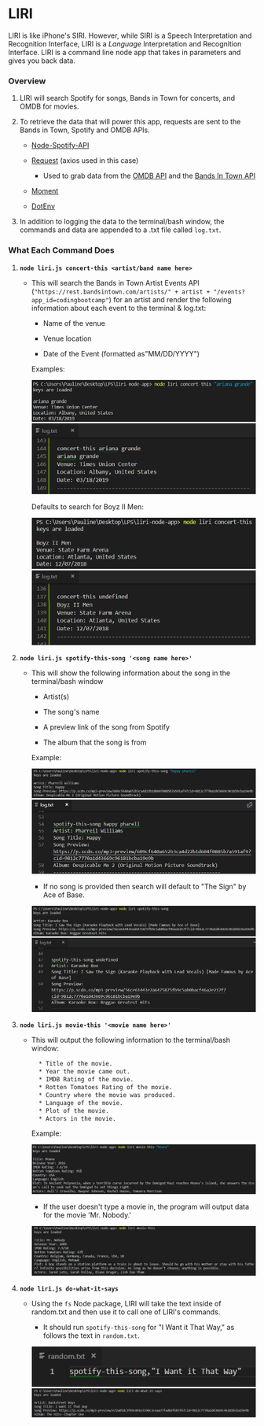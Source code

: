# LIRI

LIRI is like iPhone's SIRI. However, while SIRI is a Speech Interpretation and Recognition Interface, LIRI is a _Language_ Interpretation and Recognition Interface. LIRI is a command line node app that takes in parameters and gives you back data.

### Overview

1. LIRI will search Spotify for songs, Bands in Town for concerts, and OMDB for movies.

2. To retrieve the data that will power this app, requests are sent to the Bands in Town, Spotify and OMDB APIs.

   * [Node-Spotify-API](https://www.npmjs.com/package/node-spotify-api)

   * [Request](https://www.npmjs.com/package/request) (axios used in this case)

     * Used to grab data from the [OMDB API](http://www.omdbapi.com) and the [Bands In Town API](http://www.artists.bandsintown.com/bandsintown-api)

   * [Moment](https://www.npmjs.com/package/moment)

   * [DotEnv](https://www.npmjs.com/package/dotenv)

3. In addition to logging the data to the terminal/bash window, the commands and data are appended to a .txt file called `log.txt`.

### What Each Command Does

1. **`node liri.js concert-this <artist/band name here>`**

   * This will search the Bands in Town Artist Events API (`"https://rest.bandsintown.com/artists/" + artist + "/events?app_id=codingbootcamp"`) for an artist and render the following information about each event to the terminal & log.txt:

     * Name of the venue

     * Venue location

     * Date of the Event (formatted as"MM/DD/YYYY")

     Examples:

      ![concert-this CLI](assets/images/concert-this_ariana-grande.PNG)
      ![concert-this log CLI](assets/images/concert-this_ariana-grande-log.PNG)

      Defaults to search for Boyz II Men:

      ![concert-this default](assets/images/concert-this.PNG)
      ![concert-this log default](assets/images/concert-this-log.PNG)


2. **`node liri.js spotify-this-song '<song name here>'`**

   * This will show the following information about the song in the terminal/bash window

     * Artist(s)

     * The song's name

     * A preview link of the song from Spotify

     * The album that the song is from

      Example:

      ![spotify-this-song CLI](assets/images/spotify-this-song_happy-pharell.PNG)
      ![spotify-this-song log](assets/images/spotify-this-song_happy-pharell_log.PNG)
     * If no song is provided then search will default to "The Sign" by Ace of Base.

      ![spotify-this-song default](assets/images/spotify-this-song.PNG)
      ![spotify-this-song log default](assets/images/spotify-this-song_log.PNG)

3. **`node liri.js movie-this '<movie name here>'`**

   * This will output the following information to the terminal/bash window:

     ```
       * Title of the movie.
       * Year the movie came out.
       * IMDB Rating of the movie.
       * Rotten Tomatoes Rating of the movie.
       * Country where the movie was produced.
       * Language of the movie.
       * Plot of the movie.
       * Actors in the movie.
     ```
   
     Example:
   
     ![movie-this CLI](assets/images/movie-this_moana.PNG)

     * If the user doesn't type a movie in, the program will output data for the movie 'Mr. Nobody.'

     ![movie-this default](assets/images/movie-this.PNG)

4. **`node liri.js do-what-it-says`**

   * Using the `fs` Node package, LIRI will take the text inside of random.txt and then use it to call one of LIRI's commands.

     * It should run `spotify-this-song` for "I Want it That Way," as follows the text in `random.txt`.

      ![do-what-it-says random.txt](assets/images/do-what-it-says_random.PNG)
      ![do-what-it-says CLI](assets/images/do-what-it-says.PNG)